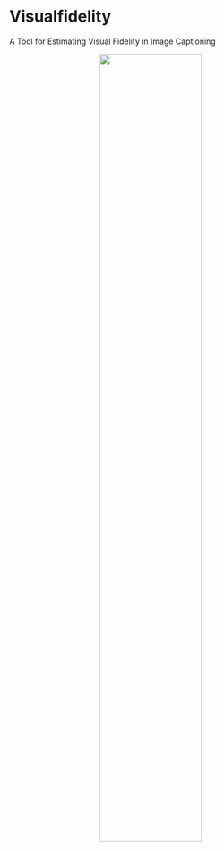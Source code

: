 # Visualfidelity
A Tool for Estimating Visual Fidelity in Image Captioning

<p align="center"><img width="60%" src="img/systen.png" /></p>

